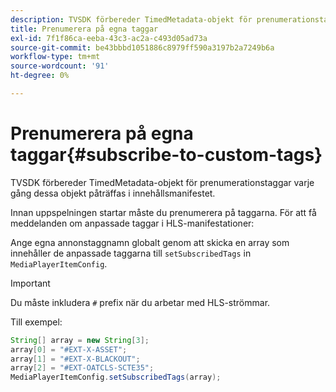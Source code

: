 ```yaml
---
description: TVSDK förbereder TimedMetadata-objekt för prenumerationstaggar varje gång dessa objekt påträffas i innehållsmanifestet.
title: Prenumerera på egna taggar
exl-id: 7f1f86ca-eeba-43c3-ac2a-c493d05ad73a
source-git-commit: be43bbbd1051886c8979ff590a3197b2a7249b6a
workflow-type: tm+mt
source-wordcount: '91'
ht-degree: 0%

---
```


# Prenumerera på egna taggar{#subscribe-to-custom-tags}

TVSDK förbereder TimedMetadata-objekt för prenumerationstaggar varje gång dessa objekt påträffas i innehållsmanifestet.

Innan uppspelningen startar måste du prenumerera på taggarna.
För att få meddelanden om anpassade taggar i HLS-manifestationer:

Ange egna annonstaggnamn globalt genom att skicka en array som innehåller de anpassade taggarna till `setSubscribedTags` in `MediaPlayerItemConfig`.

>[!IMPORTANT]
>
>Du måste inkludera `#` prefix när du arbetar med HLS-strömmar.

Till exempel:

```java
String[] array = new String[3]; 
array[0] = "#EXT-X-ASSET"; 
array[1] = "#EXT-X-BLACKOUT"; 
array[2] = "#EXT-OATCLS-SCTE35"; 
MediaPlayerItemConfig.setSubscribedTags(array);
```
